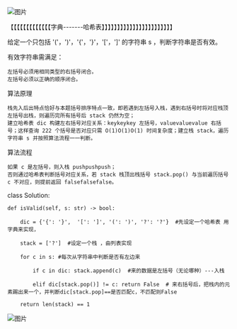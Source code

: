 ![图片](https://user-images.githubusercontent.com/38878365/181902966-9f5aba3e-8478-446e-a632-b79db8988e05.png)

【【【【【【【【【【【【【字典-------哈希表】】】】】】】】】】】】】】】】】】】】】】】



给定一个只包括 '('，')'，'{'，'}'，'['，']' 的字符串 s ，判断字符串是否有效。

有效字符串需满足：

    左括号必须用相同类型的右括号闭合。
    左括号必须以正确的顺序闭合。
 
 
 
 算法原理

    栈先入后出特点恰好与本题括号排序特点一致，即若遇到左括号入栈，遇到右括号时将对应栈顶左括号出栈，则遍历完所有括号后 stack 仍然为空；
    建立哈希表 dic 构建左右括号对应关系：keykeykey 左括号，valuevaluevalue 右括号；这样查询 222 个括号是否对应只需 O(1)O(1)O(1) 时间复杂度；建立栈 stack，遍历字符串 s 并按照算法流程一一判断。

算法流程

    如果 c 是左括号，则入栈 pushpushpush；
    否则通过哈希表判断括号对应关系，若 stack 栈顶出栈括号 stack.pop() 与当前遍历括号 c 不对应，则提前返回 falsefalsefalse。

    
class Solution:

    def isValid(self, s: str) -> bool:
    
        dic = {'{': '}',  '[': ']', '(': ')', '?': '?'}  #先设定一个哈希表 用字典来实现，
        
        stack = ['?']  #设定一个栈 ，由列表实现
        
        for c in s: #每次从字符串中判断是否有左边来
        
            if c in dic: stack.append(c)  #来的数据是左括号（无论哪种）---入栈
            
            elif dic[stack.pop()] != c: return False  # 来右括号后，把栈内的元素踢出来一个，并判断dic[stack.pop]==是否匹配c，不匹配则False
            
        return len(stack) == 1

![图片](https://user-images.githubusercontent.com/38878365/182061594-418ca265-ba95-4367-8748-4c01ab1a6b1c.png)
